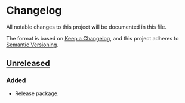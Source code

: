 # Changelog
All notable changes to this project will be documented in this file.

The format is based on [Keep a Changelog](https://keepachangelog.com/en/1.0.0/),
and this project adheres to [Semantic Versioning](https://semver.org/spec/v2.0.0.html).

## [Unreleased]

### Added

- Release package.

[Unreleased]: https://github.com/finbits/telegraf-elixir/compare/v0.1.0...HEAD
[0.1.0]: https://github.com/finbits/telegraf-elixir/releases/tag/v0.1.0
